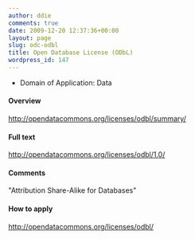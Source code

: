 ```yaml
---
author: ddie
comments: true
date: 2009-12-20 12:37:36+00:00
layout: page
slug: odc-odbl
title: Open Database License (ODbL)
wordpress_id: 147
---
```


 * Domain of Application: Data

#### Overview

http://opendatacommons.org/licenses/odbl/summary/

#### Full text 

http://opendatacommons.org/licenses/odbl/1.0/

#### Comments 

"Attribution Share-Alike for Databases"

#### How to apply  

http://opendatacommons.org/licenses/odbl/


